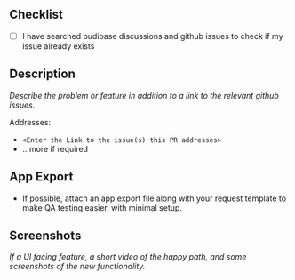 ## Checklist
- [ ] I have searched budibase discussions and github issues to check if my issue already exists

## Description
_Describe the problem or feature in addition to a link to the relevant github issues._

Addresses: 
- `<Enter the Link to the issue(s) this PR addresses>`
- ...more if required

## App Export
- If possible, attach an app export file along with your request template to make QA testing easier, with minimal setup.

## Screenshots
_If a UI facing feature, a short video of the happy path, and some screenshots of the new functionality._



